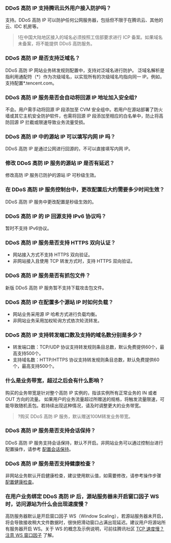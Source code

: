 ### DDoS 高防 IP 支持腾讯云外用户接入防护吗？
支持。DDoS 高防 IP 可以防护任何公网服务器，包括但不限于在腾讯云、其他的云、IDC 机房等。
>!在中国大陆地区接入的域名必须按照工信部要求进行 ICP 备案。如果域名未备案，将不能提供 DDoS 高防服务。
### DDoS 高防 IP 是否支持泛域名？
DDoS 高防 IP 网站业务转发规则配置中，支持对泛域名进行防护。
泛域名解析是指利用通配符（\*）作为次级域名，以实现所有的次级域名均指向同一 IP。例如，支持配置\*.tencent.com。
### DDoS 高防 IP 服务是否会自动将回源 IP 地址加入安全组?
不会。用户需手动将回源 IP 段添加至 CVM 安全组中。若用户在源站部署了防火墙或其它主机安全防护软件，也需将回源 IP 段添加至相应的白名单中，防止将高防回源 IP 拦截或限速导致业务流量受损。
### DDoS 高防 IP 中的源站 IP 可以填写内网 IP 吗？
DDoS 高防 IP 是通过公网进行回源的，不可以直接填写内网 IP。
### 修改 DDoS 高防 IP 服务的源站 IP 是否有延迟？
修改高防 IP 服务已防护的源站 IP 可秒级生效。
### 在 DDoS 高防 IP 服务控制台中，更改配置后大约需要多少时间生效？
DDoS 高防 IP 服务中更改配置是秒级生效的。
### DDoS 高防 IP 的 IP 回源支持 IPv6 协议吗？
暂时不支持 IPv6协议。
### DDoS 高防 IP 服务是否支持 HTTPS 双向认证？
- 网站接入方式不支持 HTTPS 双向验证。
- 非网站接入且使用 TCP 转发方式时，支持 HTTPS 双向验证。

### DDoS 高防 IP 服务是否有抓包文件？
新版 DDoS 高防 IP 服务暂不支持下载攻击包文件。

### DDoS 高防 IP 在配置多个源站 IP 时如何负载？
- 网站业务采用源 IP 哈希方式进行负载均衡。
- 非网站业务采用加权轮询方式依次轮流转发。

### DDoS 高防 IP 支持转发端口数及支持的域名数分别是多少？
- 转发端口数：TCP/UDP 协议支持转发规则条目总数，默认免费提供60个，最高支持500个。
- 支持域名数：HTTP/HTTPS 协议支持转发规则条目总数，默认免费提供60个，最高支持500个。

### 什么是业务带宽，超过之后会有什么影响？
购买的业务带宽是针对整个高防 IP 实例的，指该实例所有正常业务的 IN 或者 OUT 方向的流量。
如果用户的业务流量超过所赠送的规格，将触发流量限速，可能导致随机丢包。若持续出现这种情况，请及时调整更大的业务带宽。
>?购买 DDoS 高防 IP 服务，默认赠送100M转发业务带宽。
>
### DDoS 高防 IP 服务是否支持会话保持？
DDoS 高防 IP 服务支持会话保持，默认不开启。非网站业务可以通过控制台进行配置操作，请参考 [配置会话保持](https://cloud.tencent.com/document/product/1014/44107)。
### DDoS 高防 IP 服务是否支持健康检查？
非网站业务默认开启健康检查，建议使用默认值，如需要修改，请参考操作步骤 [配置健康检查](https://cloud.tencent.com/document/product/1014/44108)。

### 在用户业务绑定 DDoS 高防 IP 后，源站服务器未开启窗口因子 WS 时，访问源站为什么会出现速度慢？
高防服务器默认是开启窗口因子 WS（Window Scaling），若源站服务器未开启，将会导致接收稍大文件数据时，很快把滑动窗口占满出现延迟。建议用户将源站所有服务器开启 WS。关于 WS 的概念及示例说明，可前往腾讯社区 [TCP 速度慢？注意 WS 窗口因子](https://cloud.tencent.com/developer/article/1452841) 了解。
